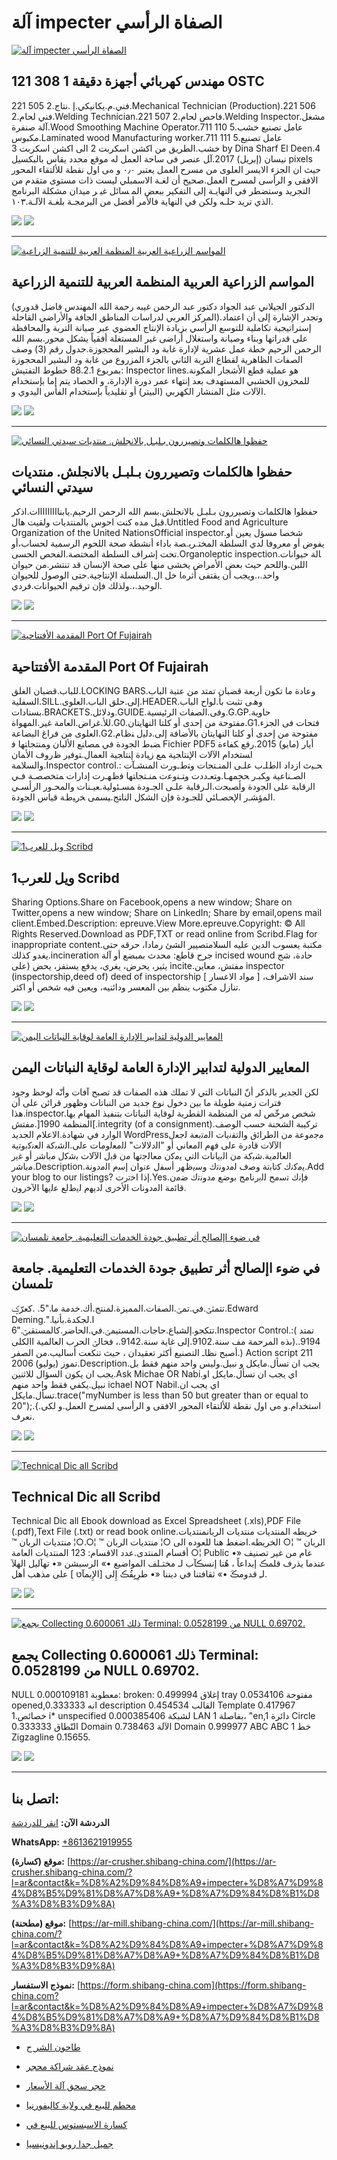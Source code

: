# آلة impecter الصفاة الرأسي

<a href="https://swt.shibang-china.com/?l=ar&img&k=%D8%A2%D9%84%D8%A9+impecter+%D8%A7%D9%84%D8%B5%D9%81%D8%A7%D8%A9+%D8%A7%D9%84%D8%B1%D8%A3%D8%B3%D9%8A" target="_blank">![آلة impecter الصفاة الرأسي](http://static.shibang-china.com/all-800x300/1346.jpg)</a>

## 121 308 1 مهندس كهربائي أجهزة دقيقة OSTC
221 505 2.فني.م.يكانيكي.إ .نتاج.Mechanical Technician (Production).221 506 2.فني لحام.Welding Technician.221 507 2.فاحص لحام.Welding Inspector.مشغل آلة صنفرة.Wood Smoothing Machine Operator.711 110 5.عامل تصنيع خشب مكبوس.Laminated wood Manufacturing worker.711 111 5.عامل تصنيع خشب.الطريق من اكشن اسكربت 2 الى اكشن اسكربت 3 by Dina Sharf El Deen.4 نيسان (إبريل) 2017.آﻞ ﻋﻨﺼﺮ ﻓﻰ ﺳﺎﺣﺔ اﻟﻌﻤﻞ ﻟﻪ ﻣﻮﻗﻊ ﻣﺤﺪد ﻳﻘﺎس ﺑﺎﻟﺒﻜﺴﻴﻞ pixels ﺣﻴﺚ ان اﻟﺠﺰء اﻻﻳﺴﺮ اﻟﻌﻠﻮى ﻣﻦ ﻣﺴﺮح اﻟﻌﻤﻞ ﻳﻌﺘﺒﺮ ٠٫٠ و هﻰ اول ﻧﻘﻄﺔ ﻟﻸﻟﺘﻘﺎء اﻟﻤﺤﻮر اﻻﻓﻘﻰ و اﻟﺮأﺳﻰ ﻟﻤﺴﺮح اﻟﻌﻤﻞ.ﺻﺤﻴﺢ أن ﻟﻐـﺔ اﻻﺳﻤﺒﻠﻲ ﻟﻴﺴﺖ ذات ﻣﺴﺘﻮى ﻣﺘﻘﺪم ﻣﻦ اﻟﺘﺠﺮﻳﺪ وﺳﺘﻀﻄﺮ ﻓﻲ اﻟﻨﻬﺎﻳـﺔ إﻟﻰ اﻟﺘﻔﻜﻴﺮ ﺑﺒﻌﺾ اﻟﻤ ﺴﺎﺋﻞ ﻏﻴ ﺮ ﻣﻴﺪان ﻣﺸﻜﻠﺔ اﻟﺒﺮﻧﺎﻣﺞ اﻟﺬي ﺗﺮﻳﺪ ﺣﻠـﻪ وﻟﻜﻦ ﻓﻲ اﻟﻨﻬﺎﻳﺔ ﻓﺎﻷﻣﺮ أﻓﻀﻞ ﻣﻦ اﻟﺒﺮﻣﺠـﺔ ﺑﻠﻐـﺔ اﻵﻟـﺔ.١٠٣.


<a href="https://whatsapp.shibangsoft.com/WhatsApp.php" target="_blank" title="WhatsApp">![](http://static.shibang-china.com/icon/whatsapp.png)</a> <a href="https://swt.shibang-china.com/?l=ar&icon&k=%D8%A2%D9%84%D8%A9+impecter+%D8%A7%D9%84%D8%B5%D9%81%D8%A7%D8%A9+%D8%A7%D9%84%D8%B1%D8%A3%D8%B3%D9%8A" target="_blank">![](http://static.shibang-china.com/icon/chat-ar.png)</a>

---

<a href="https://swt.shibang-china.com/?l=ar&img&k=%D8%A2%D9%84%D8%A9+impecter+%D8%A7%D9%84%D8%B5%D9%81%D8%A7%D8%A9+%D8%A7%D9%84%D8%B1%D8%A3%D8%B3%D9%8A" target="_blank">![المواسم الزراعية العربية المنظمة العربية للتنمية الزراعية](http://static.shibang-china.com/all-800x300/742.jpg)</a>

## المواسم الزراعية العربية المنظمة العربية للتنمية الزراعية
(الدكتور الجيلاني عبد الجواد دكتور عبد الرحمن غيبه رحمة الله المهندس فاضل قدوري المركز العربي لدراسات المناطق الجافة والأراضي القاحلة).وتجدر الإشارة إلى أن اعتماد إستراتيجية تكاملية للتوسع الرأسي بزيادة الإنتاج العضوي عبر صيانة التربة والمحافظة على قدراتها وبناء وصيانة واستغلال أراضى غير المستغلة أفقياً يشكل محور.بسم الله الرحمن الرحيم خطة عمل عشرية لإدارة غابة ود البشير المحجوزة.جدول رقم (3) وصف الصفات الظاهرية لقطاع التربة الثاني بالجزء المزروع من غابة ود البشير المحجوزة بمربوع 88.2.1 خطوط التفتيش: Inspector lines.هو عملية قطع الأشجار المكونة للمخزون الخشبي المستهدف بعد إنتهاء عمر دورة الإدارة، و الحصاد يتم إما بإستخدام الآلات مثل المنشار الكهربي (البيتر) أو تقليدياً بإستخدام الفأس اليدوي و.


<a href="https://whatsapp.shibangsoft.com/WhatsApp.php" target="_blank" title="WhatsApp">![](http://static.shibang-china.com/icon/whatsapp.png)</a> <a href="https://swt.shibang-china.com/?l=ar&icon&k=%D8%A2%D9%84%D8%A9+impecter+%D8%A7%D9%84%D8%B5%D9%81%D8%A7%D8%A9+%D8%A7%D9%84%D8%B1%D8%A3%D8%B3%D9%8A" target="_blank">![](http://static.shibang-china.com/icon/chat-ar.png)</a>

---

<a href="https://swt.shibang-china.com/?l=ar&img&k=%D8%A2%D9%84%D8%A9+impecter+%D8%A7%D9%84%D8%B5%D9%81%D8%A7%D8%A9+%D8%A7%D9%84%D8%B1%D8%A3%D8%B3%D9%8A" target="_blank">![حفظوا هالكلمات وتصيررون بـلبـل بالانجلش. منتديات سيدتي النسائي](http://static.shibang-china.com/all-800x300/556.jpg)</a>

## حفظوا هالكلمات وتصيررون بـلبـل بالانجلش. منتديات سيدتي النسائي
حفظوا هالكلمات وتصيررون بـلبـل بالانجلش.بسم الله الرحمن الرحيم.يابنااااااااات.اذكر قبل مده كنت احوس بالمنتديات ولقيت هال.Untitled Food and Agriculture Organization of the United NationsOfficial inspector.ﺷﺨﺼﺎ ﻣﺴﺆل ﻳﻌﻴﻦ أو ﻳﻔﻮض أو ﻣﻌﺮوﻓﺎ ﻟﺪي اﻟﺴﻠﻄﺔ اﻟﻤﺨﺘ.ﺮﻳ.ﺼﺔ ﺑﺎداء أﻧﺸﻄﺔ ﺻﺤﺔ اﻟﻠﺤﻮم اﻟﺮﺳﻤﻴﺔ ﻟﺤﺴﺎب،أو ﺗﺤﺖ إﺷﺮاف اﻟﺴﻠﻄﺔ اﻟﻤﺨﺘﺼﺔ.اﻟﻔﺤﺺ اﻟﺤﺴﻰ.Organoleptic inspection.ﺎﻟﺔ ﺣﻴﻮاﻧﺎت اﻟﻠﺒﻦ.واﻟﻠﺤﻢ ﺣﻴﺚ ﺑﻌﺾ اﻷﻣﺮاض ﻳﺨﺸﻰ ﻣﻨﻬﺎ ﻋﻠﻰ ﺻﺤﺔ اﻹﻧﺴﺎن ﻗﺪ ﺗﻨﺘﺸﺮ.ﻣﻦ ﺣﻴﻮان واﺣﺪ.،.وﻳﺠﺐ أن ﻳﻘﺘﻔﻰ أﺛﺮهﺎ ﺧﻞ ال.اﻟﺴﻠﺴﻠﺔ اﻹﻧﺘﺎﺟﻴﺔ.ﺣﺘﻰ اﻟﻮﺻﻮل ﻟﻠﺤﻴﻮان اﻟﻮﺣﻴﺪ.،.وﻟﺬﻟﻚ ﻓﺈن ﺗﺮﻗﻴﻢ اﻟﺤﻴﻮاﻧﺎت.ﻓﺮدي.


<a href="https://whatsapp.shibangsoft.com/WhatsApp.php" target="_blank" title="WhatsApp">![](http://static.shibang-china.com/icon/whatsapp.png)</a> <a href="https://swt.shibang-china.com/?l=ar&icon&k=%D8%A2%D9%84%D8%A9+impecter+%D8%A7%D9%84%D8%B5%D9%81%D8%A7%D8%A9+%D8%A7%D9%84%D8%B1%D8%A3%D8%B3%D9%8A" target="_blank">![](http://static.shibang-china.com/icon/chat-ar.png)</a>

---

<a href="https://swt.shibang-china.com/?l=ar&img&k=%D8%A2%D9%84%D8%A9+impecter+%D8%A7%D9%84%D8%B5%D9%81%D8%A7%D8%A9+%D8%A7%D9%84%D8%B1%D8%A3%D8%B3%D9%8A" target="_blank">![المقدمة الأفتتاحية Port Of Fujairah](http://static.shibang-china.com/all-800x300/363.jpg)</a>

## المقدمة الأفتتاحية Port Of Fujairah
ﻟﻠﺒﺎب.ﻗﻀﺒﺎن اﻟﻐﻠﻖ.LOCKING BARS.وﻋﺎدة ﻣﺎ ﺗﻜﻮن أرﺑﻌﺔ ﻗﻀﺒﺎن ﺗﻤﺘﺪ ﻣﻦ ﻋﺘﺒﺔ اﻟﺒﺎب اﻟﺴﻔﻠﯿﺔ.SILL.إﻟﻰ.ﺣﻠﻖ اﻟﺒﺎب.اﻟﻌﻠﻮى.HEADER.وھﻰ ﺗﺜﺒﺖ ﺑﺄ.ﻟﻮاح اﻟﺒﺎب ﺑﺴﻨﺎدات.BRACKETS.ودﻻﺋﻞ.GUIDE.وﻓﻰ.اﻟﺼﻔﺎت اﻟﺮﺋﯿﺴﯿﺔ.G.GP.ﺣﺎوﯾﺔ ﻟﻸ.ﻏﺮاض.اﻟﻌﺎﻣﺔ ﻏﯿﺮ.اﻟﻤﮭﻮاة.G0.ﻣﻔﺘﻮﺣﺔ ﻣﻦ إﺣﺪى أو ﻛﻠﺘﺎ اﻟﻨﮭﺎﯾﺘﺎن.G1.ﻓﺘﺤﺎت ﻓﻰ اﻟﺠﺰء اﻟﻌﻠﻮى ﻣﻦ ﻓﺮاغ اﻟﺒﻀﺎﻋﺔ.G2.ﻣﻔﺘﻮﺣﺔ ﻣﻦ إﺣﺪى أو ﻛﻠﺘﺎ اﻟﻨﮭﺎﯾﺘﺎن ﺑﺎﻷﺿﺎﻓﺔ إﻟﻰ.ﺩﻟﻴل ﻨﻅﺎﻡ ﻀﺒﻁ ﺍﻟﺠﻭﺩﺓ ﻓﻲ ﻤﺼﺎﻨﻊ ﺍﻷﻟﺒﺎﻥ ﻭﻤﻨﺘﺠﺎﺘﻬﺎ ﻓ Fichier PDF5 أيار (مايو) 2015.ﺭﻓﻊ ﻜﻔﺎﺀﺓ ﺍﺴﺘﺨﺩﺍﻡ ﺍﻵﻻﺕ ﺍﻹﻨﺘﺎﺠﻴﺔ ﻤﻊ ﺯﻴﺎﺩﺓ ﺇﻨﺘﺎﺠﻴﺔ ﺍﻟﻌﻤﺎل.ﺘﻭﻓﻴﺭ ﻅﺭﻭﻑ ﺍﻷﻤﺎﻥ ﻭﺍﻟﺴﻼﻤﺔ.Inspector control.: ﺤـﻴﺙ ﺍﺯﺩﺍﺩ ﺍﻟﻁﻠـﺏ ﻋﻠـﻰ ﺍﻟﻤﻨـﺘﺠﺎﺕ ﻭﺘﻁـﻭﺭﺕ ﺍﻟﻤﻨﺸـﺂﺕ ﺍﻟﺼـﻨﺎﻋﻴﺔ ﻭﻜﺒـﺭ ﺤﺠﻤﻬـﺎ.ﻭﺘﻌـﺩﺩﺕ ﻭﺘـﻨﻭﻋﺕ ﻤﻨـﺘﺠﺎﺘﻬﺎ ﻓﻅﻬـﺭﺕ ﺇﺩﺍﺭﺍﺕ ﻤﺘﺨﺼﺼـﺔ ﻓـﻲ ﺍﻟﺭﻗﺎﺒﺔ ﻋﻠﻰ ﺍﻟﺠﻭﺩﺓ ﻭﺃﺼﺒﺤﺕ.ﺍﻟـﺭﻗﺎﺒﺔ ﻋﻠـﻰ ﺍﻟﺠـﻭﺩﺓ ﻤﺴـﺌﻭﻟﻴﺔ.ﻌﻴـﻨﺎﺕ ﻭﺍﻟﻤﺤـﻭﺭ ﺍﻟﺭﺃﺴـﻲ ﺍﻟﻤﺅﺸـﺭ ﺍﻹﺤﺼـﺎﺌﻲ ﻟﻠﺠـﻭﺩﺓ ﻓﺈﻥ ﺍﻟﺸﻜل ﺍﻟﻨﺎﺘﺞ.ﻴﺴﻤﻰ ﺨﺭﻴﻁﺔ ﻗﻴﺎﺱ ﺍﻟﺠﻭﺩﺓ.


<a href="https://whatsapp.shibangsoft.com/WhatsApp.php" target="_blank" title="WhatsApp">![](http://static.shibang-china.com/icon/whatsapp.png)</a> <a href="https://swt.shibang-china.com/?l=ar&icon&k=%D8%A2%D9%84%D8%A9+impecter+%D8%A7%D9%84%D8%B5%D9%81%D8%A7%D8%A9+%D8%A7%D9%84%D8%B1%D8%A3%D8%B3%D9%8A" target="_blank">![](http://static.shibang-china.com/icon/chat-ar.png)</a>

---

<a href="https://swt.shibang-china.com/?l=ar&img&k=%D8%A2%D9%84%D8%A9+impecter+%D8%A7%D9%84%D8%B5%D9%81%D8%A7%D8%A9+%D8%A7%D9%84%D8%B1%D8%A3%D8%B3%D9%8A" target="_blank">![1ويل للعرب Scribd](http://static.shibang-china.com/all-800x300/1208.jpg)</a>

## 1ويل للعرب Scribd
Sharing Options.Share on Facebook,opens a new window; Share on Twitter,opens a new window; Share on LinkedIn; Share by email,opens mail client.Embed.Description: epreuve.View More.epreuve.Copyright: © All Rights Reserved.Download as PDF,TXT or read online from Scribd.Flag for inappropriate content.مكتبة يعسوب الدين عليه السلامتصيير الشئ رمادا، حرقه حتى يغدو كذلك.incineration جرح قاطع: محدث بمبضع أو آلة incised wound حادة، شج يثير، يحرض، يغري، يدفع يستفز، يحض (على incite.مفتش، معاين inspector (inspectorship,deed of) deed of inspectorship [ مواد الاعسار ] سند الاشراف، تنازل مكتوب ينظم بين المعسر ودائنيه، ويعين فيه شخص أو اكثر.


<a href="https://whatsapp.shibangsoft.com/WhatsApp.php" target="_blank" title="WhatsApp">![](http://static.shibang-china.com/icon/whatsapp.png)</a> <a href="https://swt.shibang-china.com/?l=ar&icon&k=%D8%A2%D9%84%D8%A9+impecter+%D8%A7%D9%84%D8%B5%D9%81%D8%A7%D8%A9+%D8%A7%D9%84%D8%B1%D8%A3%D8%B3%D9%8A" target="_blank">![](http://static.shibang-china.com/icon/chat-ar.png)</a>

---

<a href="https://swt.shibang-china.com/?l=ar&img&k=%D8%A2%D9%84%D8%A9+impecter+%D8%A7%D9%84%D8%B5%D9%81%D8%A7%D8%A9+%D8%A7%D9%84%D8%B1%D8%A3%D8%B3%D9%8A" target="_blank">![المعايير الدولية لتدابير الإدارة العامة لوقاية النباتات اليمن](http://static.shibang-china.com/all-800x300/1185.jpg)</a>

## المعايير الدولية لتدابير الإدارة العامة لوقاية النباتات اليمن
لكن الجدير بالذكر أنّ النباتات التي لا تملك هذه الصفات قد تصبح آفات وأنّه لوحظ وجود فترات زمنية طويلة ما بين دخول نوع جديد من النباتات وظهور قرائن على أن هذا.inspector.شخص مرخّص له من المنظمة القطرية لوقاية النباتات بتنفيذ المهام بها ]المنظمة 1990[.مفتش.integrity (of a consignment).تركيبة الشحنة حسب الوصف الوارد في شهادة.الاعلام الجديد WordPressﻣﺟﻣوﻋﺔ ﻣن اﻟطراﺋق واﻟﺗﻘﻧﯾﺎت اﻟﻣﺗﺑﻌﺔ ﻟﺟﻌل اﻵﻻت ﻗﺎدرة ﻋﻟﯽ ﻓﮭم اﻟﻣﻌﺎﻧﻲ أو &quot;اﻟدﻻﻻت&quot; ﻟﻟﻣﻌﻟوﻣﺎت ﻋﻟﯽ.اﻟﺷﺑﮐﺔ اﻟﻌﻧﮐﺑوﺗﯾﺔ اﻟﻌﺎﻟﻣﯾﺔ.ﺷﺑﮐﺔ ﻣن اﻟﺑﯾﺎﻧﺎت اﻟﺗﻲ ﯾﻣﮐن ﻣﻌﺎﻟﺟﺗﮭﺎ ﻣن ﻗﺑل اﻵﻻت ﺑﺷﮐل ﻣﺑﺎﺷر أو ﻏﯾر ﻣﺑﺎﺷر.Description.ﯾﻣﮐﻧك ﮐﺗﺎﺑﺗﺔ وﺻف ﻟﻣدوﻧﺗك وﺳﯾظﮭر أﺳﻔل ﻋﻧوان إﺳم اﻟﻣدوﻧﺔ.Add your blog to our listings? إذا اﺧﺗرت.Yes.ﻓﺈﻧك ﺗﺳﻣﺢ ﻟﻟﺑرﻧﺎﻣﺞ ﺑوﺿﻊ ﻣدوﻧﺗك ﺿﻣن ﻗﺎﺋﻣﺔ اﻟﻣدوﻧﺎت اﻷﺧرى ﻟدﯾﮭم ﻟﯾطﻟﻊ ﻋﻟﯾﮭﺎ اﻵﺧرون.


<a href="https://whatsapp.shibangsoft.com/WhatsApp.php" target="_blank" title="WhatsApp">![](http://static.shibang-china.com/icon/whatsapp.png)</a> <a href="https://swt.shibang-china.com/?l=ar&icon&k=%D8%A2%D9%84%D8%A9+impecter+%D8%A7%D9%84%D8%B5%D9%81%D8%A7%D8%A9+%D8%A7%D9%84%D8%B1%D8%A3%D8%B3%D9%8A" target="_blank">![](http://static.shibang-china.com/icon/chat-ar.png)</a>

---

<a href="https://swt.shibang-china.com/?l=ar&img&k=%D8%A2%D9%84%D8%A9+impecter+%D8%A7%D9%84%D8%B5%D9%81%D8%A7%D8%A9+%D8%A7%D9%84%D8%B1%D8%A3%D8%B3%D9%8A" target="_blank">![في ضوء اإلصالح أثر تطبيق جودة الخدمات التعليمية. جامعة تلمسان](http://static.shibang-china.com/all-800x300/305.jpg)</a>

## في ضوء اإلصالح أثر تطبيق جودة الخدمات التعليمية. جامعة تلمسان
تتمثؿ.في.تمؾ.الصفات.المميزة.لمنتج.أك.خدمة ما.&quot;5. .كعرّؼ.Edward Deming.ا.لجكدة.بأنيا.&quot; تتكجو.إلشباع.حاجات.المستيمؾ.في.الحاضر.كالمستقبؿ.&quot;6.Inspector Control.:( تمتد ىذه المرحمة مف سنة.9102.إلى غاية سنة.9142.، فخالؿ الحرب العالمية االكلى).9194.(.أصبح نظاـ التصنيع أكثر تعقيدان ، حيث تنكعت أساليب.من الصفر Action script 211 تموز (يوليو) 2006.Description.ﻳﺠﺐ ان ﺗﺴﺄل.ﻣﺎﻳﻜﻞ و ﻧﺒﻴﻞ.وﻟﻴﺲ واﺣﺪ ﻣﻨﻬﻢ ﻓﻘﻂ ﺑﻞ ﻳﺠﺐ ان ﻳﻜﻮن اﻟﺴﺆال ﻟﻼﺛﻨﻴﻦ.Ask Michae OR Nabi.اي ﻳﺠﺐ ان ﺗﺴﺄل.ﻣﺎﻳﻜﻞ او ﻧﺒﻴﻞ.ﻳﻜﻔﻲ ﻓﻘﻂ واﺣﺪ ﻣﻨﻬﻢ ichael NOT Nabil.اي ﻳﺠﺐ ان ﺗﺴﺄل.ﻣﺎﻳﻜﻞ.trace(&quot;myNumber is less than 50 but greater than or equal to 20&quot;);.{.اﺳﺘﺨﺪام.و هﻰ اول ﻧﻘﻄﺔ ﻟﻸﻟﺘﻘﺎء اﻟﻤﺤﻮر اﻻﻓﻘﻰ و اﻟﺮأﺳﻰ ﻟﻤﺴﺮح اﻟﻌﻤﻞ.و ﻟﻜﻰ ﻧﻌﺮف.


<a href="https://whatsapp.shibangsoft.com/WhatsApp.php" target="_blank" title="WhatsApp">![](http://static.shibang-china.com/icon/whatsapp.png)</a> <a href="https://swt.shibang-china.com/?l=ar&icon&k=%D8%A2%D9%84%D8%A9+impecter+%D8%A7%D9%84%D8%B5%D9%81%D8%A7%D8%A9+%D8%A7%D9%84%D8%B1%D8%A3%D8%B3%D9%8A" target="_blank">![](http://static.shibang-china.com/icon/chat-ar.png)</a>

---

<a href="https://swt.shibang-china.com/?l=ar&img&k=%D8%A2%D9%84%D8%A9+impecter+%D8%A7%D9%84%D8%B5%D9%81%D8%A7%D8%A9+%D8%A7%D9%84%D8%B1%D8%A3%D8%B3%D9%8A" target="_blank">![Technical Dic all Scribd](http://static.shibang-china.com/all-800x300/1426.jpg)</a>

## Technical Dic all Scribd
Technical Dic all Ebook download as Excel Spreadsheet (.xls),PDF File (.pdf),Text File (.txt) or read book online.خريطه المنتديات منتديات الربانمنتديات الربان ™ ¦○ الخريطه.اضغط هنا للعوده الى ○¦ منتديات الربان ™ ¦○.○¦ منتديات الربان ™ ¦○ أقسام المنتدى.عدد الاقسام: 123 المنتديات العامة Public عام من غير تصنيف «• عندما يذرف قلمڪ إبداعاً ، هُنا إنسڪآب لـ مختـلف المواضيع •» الرسبشن «• تهآليل الهلآ لـِ قدومڪَ •» ثقافتنا في ديننا «• طرِيِقُڪ إِلى [الإِيمآטּ ] على مذهب أهل.


<a href="https://whatsapp.shibangsoft.com/WhatsApp.php" target="_blank" title="WhatsApp">![](http://static.shibang-china.com/icon/whatsapp.png)</a> <a href="https://swt.shibang-china.com/?l=ar&icon&k=%D8%A2%D9%84%D8%A9+impecter+%D8%A7%D9%84%D8%B5%D9%81%D8%A7%D8%A9+%D8%A7%D9%84%D8%B1%D8%A3%D8%B3%D9%8A" target="_blank">![](http://static.shibang-china.com/icon/chat-ar.png)</a>

---

<a href="https://swt.shibang-china.com/?l=ar&img&k=%D8%A2%D9%84%D8%A9+impecter+%D8%A7%D9%84%D8%B5%D9%81%D8%A7%D8%A9+%D8%A7%D9%84%D8%B1%D8%A3%D8%B3%D9%8A" target="_blank">![يجمع Collecting 0.600061 ذلك Terminal: 0.0528199 من NULL 0.69702.](http://static.shibang-china.com/all-800x300/768.jpg)</a>

## يجمع Collecting 0.600061 ذلك Terminal: 0.0528199 من NULL 0.69702.
NULL 0.000109181 معطوبة: broken: 0.499994 إغلاق tray 0.0534106 مفتوحة opened,0.333333 انه description 0.454534 القالب Template 0.417967 خصائص.1 i* unspecified 0.000385406 لشبكة LAN 1 بفاصلة، &quot;en,1 دائرة Circle 0.333333 النّطاق Domain 0.738463 الآلة Domain 0.999977 ABC ABC 1 خط Zigzagline 0.15655.

<a href="https://whatsapp.shibangsoft.com/WhatsApp.php" target="_blank" title="WhatsApp">![](http://static.shibang-china.com/icon/whatsapp.png)</a> <a href="https://swt.shibang-china.com/?l=ar&icon&k=%D8%A2%D9%84%D8%A9+impecter+%D8%A7%D9%84%D8%B5%D9%81%D8%A7%D8%A9+%D8%A7%D9%84%D8%B1%D8%A3%D8%B3%D9%8A" target="_blank">![](http://static.shibang-china.com/icon/chat-ar.png)</a>

---
## اتصل بنا:

**الدردشة الآن:** [انقر للدردشة](https://swt.shibang-china.com?l=ar&contact&k=%D8%A2%D9%84%D8%A9+impecter+%D8%A7%D9%84%D8%B5%D9%81%D8%A7%D8%A9+%D8%A7%D9%84%D8%B1%D8%A3%D8%B3%D9%8A)

**WhatsApp:**  [+8613621919955](https://whatsapp.shibangsoft.com/WhatsApp.php)

**موقع (كسارة):** [https://ar-crusher.shibang-china.com/](https://ar-crusher.shibang-china.com/?l=ar&contact&k=%D8%A2%D9%84%D8%A9+impecter+%D8%A7%D9%84%D8%B5%D9%81%D8%A7%D8%A9+%D8%A7%D9%84%D8%B1%D8%A3%D8%B3%D9%8A)

**موقع (مطحنة):** [https://ar-mill.shibang-china.com/](https://ar-mill.shibang-china.com/?l=ar&contact&k=%D8%A2%D9%84%D8%A9+impecter+%D8%A7%D9%84%D8%B5%D9%81%D8%A7%D8%A9+%D8%A7%D9%84%D8%B1%D8%A3%D8%B3%D9%8A)

**نموذج الاستفسار:** [https://form.shibang-china.com](https://form.shibang-china.com?l=ar&contact&k=%D8%A2%D9%84%D8%A9+impecter+%D8%A7%D9%84%D8%B5%D9%81%D8%A7%D8%A9+%D8%A7%D9%84%D8%B1%D8%A3%D8%B3%D9%8A)

* [طاحون الشر ح](../21/%D8%B7%D8%A7%D8%AD%D9%88%D9%86%20%D8%A7%D9%84%D8%B4%D8%B1%20%D8%AD.md)

* [نموذج عقد شراكة محجر](../22/%D9%86%D9%85%D9%88%D8%B0%D8%AC%20%D8%B9%D9%82%D8%AF%20%D8%B4%D8%B1%D8%A7%D9%83%D8%A9%20%D9%85%D8%AD%D8%AC%D8%B1.md)

* [حجر سحق آلة الأسعار](../25/%D8%AD%D8%AC%D8%B1%20%D8%B3%D8%AD%D9%82%20%D8%A2%D9%84%D8%A9%20%D8%A7%D9%84%D8%A3%D8%B3%D8%B9%D8%A7%D8%B1.md)

* [محطم للبيع في ولاية كاليفورنيا](../23/%D9%85%D8%AD%D8%B7%D9%85%20%D9%84%D9%84%D8%A8%D9%8A%D8%B9%20%D9%81%D9%8A%20%D9%88%D9%84%D8%A7%D9%8A%D8%A9%20%D9%83%D8%A7%D9%84%D9%8A%D9%81%D9%88%D8%B1%D9%86%D9%8A%D8%A7.md)

* [كسارة الاسبستوس للبيع في](../21/%D9%83%D8%B3%D8%A7%D8%B1%D8%A9%20%D8%A7%D9%84%D8%A7%D8%B3%D8%A8%D8%B3%D8%AA%D9%88%D8%B3%20%D9%84%D9%84%D8%A8%D9%8A%D8%B9%20%D9%81%D9%8A.md)

* [جميل جدا روبو إندونيسيا](../21/%D8%AC%D9%85%D9%8A%D9%84%20%D8%AC%D8%AF%D8%A7%20%D8%B1%D9%88%D8%A8%D9%88%20%D8%A5%D9%86%D8%AF%D9%88%D9%86%D9%8A%D8%B3%D9%8A%D8%A7.md)